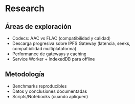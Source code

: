 # Research

## Áreas de exploración
- Codecs: AAC vs FLAC (compatibilidad y calidad)
- Descarga progresiva sobre IPFS Gateway (latencia, seeks, compatibilidad multiplataforma)
- Performance de gateways y caching
- Service Worker + IndexedDB para offline

## Metodología
- Benchmarks reproducibles
- Datos y conclusiones documentadas
- Scripts/Notebooks (cuando apliquen)
